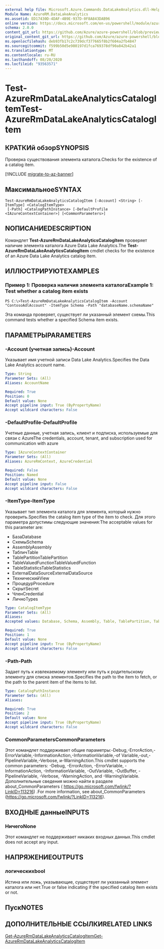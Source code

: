 ```yaml
---
external help file: Microsoft.Azure.Commands.DataLakeAnalytics.dll-Help.xml
Module Name: AzureRM.DataLakeAnalytics
ms.assetid: ED17430D-4DAF-4B9E-937D-0F8A843DAB96
online version: https://docs.microsoft.com/en-us/powershell/module/azurerm.datalakeanalytics/test-azurermdatalakeanalyticscatalogitem
schema: 2.0.0
content_git_url: https://github.com/Azure/azure-powershell/blob/preview/src/ResourceManager/DataLakeAnalytics/Commands.DataLakeAnalytics/help/Test-AzureRmDataLakeAnalyticsCatalogItem.md
original_content_git_url: https://github.com/Azure/azure-powershell/blob/preview/src/ResourceManager/DataLakeAnalytics/Commands.DataLakeAnalytics/help/Test-AzureRmDataLakeAnalyticsCatalogItem.md
ms.openlocfilehash: deb93fb17c2c739dcf377665f8b2f604a2fb4847
ms.sourcegitcommit: f599b50d5e980197d1fca769378df90a842b42a1
ms.translationtype: MT
ms.contentlocale: ru-RU
ms.lasthandoff: 08/20/2020
ms.locfileid: "93563571"
---
```

# <span data-ttu-id="445c9-101">Test-AzureRmDataLakeAnalyticsCatalogItem</span><span class="sxs-lookup"><span data-stu-id="445c9-101">Test-AzureRmDataLakeAnalyticsCatalogItem</span></span>

## <span data-ttu-id="445c9-102">КРАТКИй обзор</span><span class="sxs-lookup"><span data-stu-id="445c9-102">SYNOPSIS</span></span>
<span data-ttu-id="445c9-103">Проверка существования элемента каталога.</span><span class="sxs-lookup"><span data-stu-id="445c9-103">Checks for the existence of a catalog item.</span></span>

[!INCLUDE [migrate-to-az-banner](../../includes/migrate-to-az-banner.md)]

## <span data-ttu-id="445c9-104">Максимальное</span><span class="sxs-lookup"><span data-stu-id="445c9-104">SYNTAX</span></span>

```
Test-AzureRmDataLakeAnalyticsCatalogItem [-Account] <String> [-ItemType] <CatalogItemType>
 [-Path] <CatalogPathInstance> [-DefaultProfile <IAzureContextContainer>] [<CommonParameters>]
```

## <span data-ttu-id="445c9-105">NОПИСАНИЕ</span><span class="sxs-lookup"><span data-stu-id="445c9-105">DESCRIPTION</span></span>
<span data-ttu-id="445c9-106">Командлет **Test-AzureRmDataLakeAnalyticsCatalogItem** проверяет наличие элемента каталога Azure Data Lake Analytics.</span><span class="sxs-lookup"><span data-stu-id="445c9-106">The **Test-AzureRmDataLakeAnalyticsCatalogItem** cmdlet checks for the existence of an Azure Data Lake Analytics catalog item.</span></span>

## <span data-ttu-id="445c9-107">ИЛЛЮСТРИРУЮТ</span><span class="sxs-lookup"><span data-stu-id="445c9-107">EXAMPLES</span></span>

### <span data-ttu-id="445c9-108">Пример 1: Проверка наличия элемента каталога</span><span class="sxs-lookup"><span data-stu-id="445c9-108">Example 1: Test whether a catalog item exists</span></span>
```
PS C:\>Test-AzureRmDataLakeAnalyticsCatalogItem -Account "ContosoAdlAccount" -ItemType Schema -Path "databaseName.schemaName"
```

<span data-ttu-id="445c9-109">Эта команда проверяет, существует ли указанный элемент схемы.</span><span class="sxs-lookup"><span data-stu-id="445c9-109">This command tests whether a specified Schema item exists.</span></span>

## <span data-ttu-id="445c9-110">ПАРАМЕТРЫ</span><span class="sxs-lookup"><span data-stu-id="445c9-110">PARAMETERS</span></span>

### <span data-ttu-id="445c9-111">-Account (учетная запись)</span><span class="sxs-lookup"><span data-stu-id="445c9-111">-Account</span></span>
<span data-ttu-id="445c9-112">Указывает имя учетной записи Data Lake Analytics.</span><span class="sxs-lookup"><span data-stu-id="445c9-112">Specifies the Data Lake Analytics account name.</span></span>

```yaml
Type: String
Parameter Sets: (All)
Aliases: AccountName

Required: True
Position: 0
Default value: None
Accept pipeline input: True (ByPropertyName)
Accept wildcard characters: False
```

### <span data-ttu-id="445c9-113">-DefaultProfile</span><span class="sxs-lookup"><span data-stu-id="445c9-113">-DefaultProfile</span></span>
<span data-ttu-id="445c9-114">Учетные данные, учетная запись, клиент и подписка, используемые для связи с Azure</span><span class="sxs-lookup"><span data-stu-id="445c9-114">The credentials, account, tenant, and subscription used for communication with azure</span></span>

```yaml
Type: IAzureContextContainer
Parameter Sets: (All)
Aliases: AzureRmContext, AzureCredential

Required: False
Position: Named
Default value: None
Accept pipeline input: False
Accept wildcard characters: False
```

### <span data-ttu-id="445c9-115">-ItemType</span><span class="sxs-lookup"><span data-stu-id="445c9-115">-ItemType</span></span>
<span data-ttu-id="445c9-116">Указывает тип элемента каталога для элемента, который нужно проверить.</span><span class="sxs-lookup"><span data-stu-id="445c9-116">Specifies the catalog item type of the item to check.</span></span>
<span data-ttu-id="445c9-117">Для этого параметра допустимы следующие значения:</span><span class="sxs-lookup"><span data-stu-id="445c9-117">The acceptable values for this parameter are:</span></span>

- <span data-ttu-id="445c9-118">База</span><span class="sxs-lookup"><span data-stu-id="445c9-118">Database</span></span>
- <span data-ttu-id="445c9-119">Схемы</span><span class="sxs-lookup"><span data-stu-id="445c9-119">Schema</span></span>
- <span data-ttu-id="445c9-120">Assembly</span><span class="sxs-lookup"><span data-stu-id="445c9-120">Assembly</span></span>
- <span data-ttu-id="445c9-121">Таблич</span><span class="sxs-lookup"><span data-stu-id="445c9-121">Table</span></span>
- <span data-ttu-id="445c9-122">TablePartition</span><span class="sxs-lookup"><span data-stu-id="445c9-122">TablePartition</span></span>
- <span data-ttu-id="445c9-123">TableValuedFunction</span><span class="sxs-lookup"><span data-stu-id="445c9-123">TableValuedFunction</span></span>
- <span data-ttu-id="445c9-124">TableStatistics</span><span class="sxs-lookup"><span data-stu-id="445c9-124">TableStatistics</span></span>
- <span data-ttu-id="445c9-125">ExternalDataSource</span><span class="sxs-lookup"><span data-stu-id="445c9-125">ExternalDataSource</span></span>
- <span data-ttu-id="445c9-126">Технический</span><span class="sxs-lookup"><span data-stu-id="445c9-126">View</span></span>
- <span data-ttu-id="445c9-127">Процедур</span><span class="sxs-lookup"><span data-stu-id="445c9-127">Procedure</span></span>
- <span data-ttu-id="445c9-128">Скрыт</span><span class="sxs-lookup"><span data-stu-id="445c9-128">Secret</span></span>
- <span data-ttu-id="445c9-129">Член</span><span class="sxs-lookup"><span data-stu-id="445c9-129">Credential</span></span>
- <span data-ttu-id="445c9-130">Лично</span><span class="sxs-lookup"><span data-stu-id="445c9-130">Types</span></span>

```yaml
Type: CatalogItemType
Parameter Sets: (All)
Aliases: 
Accepted values: Database, Schema, Assembly, Table, TablePartition, TableValuedFunction, TableStatistics, ExternalDataSource, View, Procedure, Secret, Credential, Types, Package

Required: True
Position: 1
Default value: None
Accept pipeline input: True (ByPropertyName)
Accept wildcard characters: False
```

### <span data-ttu-id="445c9-131">-Path</span><span class="sxs-lookup"><span data-stu-id="445c9-131">-Path</span></span>
<span data-ttu-id="445c9-132">Задает путь к извлекаемому элементу или путь к родительскому элементу для списка элементов.</span><span class="sxs-lookup"><span data-stu-id="445c9-132">Specifies the path to the item to fetch, or the path to the parent item of the items to list.</span></span>

```yaml
Type: CatalogPathInstance
Parameter Sets: (All)
Aliases: 

Required: True
Position: 2
Default value: None
Accept pipeline input: True (ByPropertyName)
Accept wildcard characters: False
```

### <span data-ttu-id="445c9-133">CommonParameters</span><span class="sxs-lookup"><span data-stu-id="445c9-133">CommonParameters</span></span>
<span data-ttu-id="445c9-134">Этот командлет поддерживает общие параметры:-Debug,-ErrorAction,-ErrorVariable,-InformationAction,-InformationVariable,-of Variable,-out,-PipelineVariable,-Verbose, и-WarningAction.</span><span class="sxs-lookup"><span data-stu-id="445c9-134">This cmdlet supports the common parameters: -Debug, -ErrorAction, -ErrorVariable, -InformationAction, -InformationVariable, -OutVariable, -OutBuffer, -PipelineVariable, -Verbose, -WarningAction, and -WarningVariable.</span></span> <span data-ttu-id="445c9-135">Дополнительные сведения можно найти в разделе about_CommonParameters ( https://go.microsoft.com/fwlink/?LinkID=113216) .</span><span class="sxs-lookup"><span data-stu-id="445c9-135">For more information, see about_CommonParameters (https://go.microsoft.com/fwlink/?LinkID=113216).</span></span>

## <span data-ttu-id="445c9-136">ВХОДНЫЕ данные</span><span class="sxs-lookup"><span data-stu-id="445c9-136">INPUTS</span></span>

### <span data-ttu-id="445c9-137">Ничего</span><span class="sxs-lookup"><span data-stu-id="445c9-137">None</span></span>
<span data-ttu-id="445c9-138">Этот командлет не поддерживает никаких входных данных.</span><span class="sxs-lookup"><span data-stu-id="445c9-138">This cmdlet does not accept any input.</span></span>

## <span data-ttu-id="445c9-139">НАПРЯЖЕНИЕ</span><span class="sxs-lookup"><span data-stu-id="445c9-139">OUTPUTS</span></span>

### <span data-ttu-id="445c9-140">логических</span><span class="sxs-lookup"><span data-stu-id="445c9-140">bool</span></span>
<span data-ttu-id="445c9-141">Истина или ложь, указывающие, существует ли указанный элемент каталога или нет.</span><span class="sxs-lookup"><span data-stu-id="445c9-141">True or false indicating if the specified catalog item exists or not.</span></span>

## <span data-ttu-id="445c9-142">Пуск</span><span class="sxs-lookup"><span data-stu-id="445c9-142">NOTES</span></span>

## <span data-ttu-id="445c9-143">ДОПОЛНИТЕЛЬНЫЕ ССЫЛКИ</span><span class="sxs-lookup"><span data-stu-id="445c9-143">RELATED LINKS</span></span>

[<span data-ttu-id="445c9-144">Get-AzureRmDataLakeAnalyticsCatalogItem</span><span class="sxs-lookup"><span data-stu-id="445c9-144">Get-AzureRmDataLakeAnalyticsCatalogItem</span></span>](./Get-AzureRmDataLakeAnalyticsCatalogItem.md)


